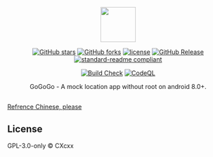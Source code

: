 <p align="center">
<img src="./docs/LOGO.png" height="80"/>
</p>

<div align="center">

[![GitHub stars](https://img.shields.io/github/stars/CXcxx/GoGoGo?logo=github)](https://github.com/CXcxx/GoGoGo/stargazers)
[![GitHub forks](https://img.shields.io/github/forks/CXcxx/GoGoGo?logo=github)](https://github.com/CXcxx/GoGoGo/network)
[![license](https://img.shields.io/github/license/CXcxx/GoGoGo)](https://github.com/CXcxx/GoGoGo/blob/master/LICENSE)
[![GitHub Release](https://img.shields.io/github/v/release/CXcxx/GoGoGo?label=Release)](https://github.com/CXcxx/GoGoGo/releases)
[![standard-readme compliant](https://img.shields.io/badge/readme%20style-standard-brightgreen.svg?style=flat-square)](https://github.com/RichardLitt/standard-readme)
</div>
<div align="center">

[![Build Check](https://github.com/CXcxx/GoGoGo/actions/workflows/build-check.yml/badge.svg)](https://github.com/CXcxx/GoGoGo/actions/workflows/build-check.yml)
[![CodeQL](https://github.com/CXcxx/GoGoGo/actions/workflows/codeql-analysis.yml/badge.svg)](https://github.com/CXcxx/GoGoGo/actions/workflows/codeql-analysis.yml)
</div>

<div align="center">
GoGoGo - A mock location app without root on android 8.0+.
</div>

##

[Refrence Chinese, please](./README.md)

## License
GPL-3.0-only © CXcxx


